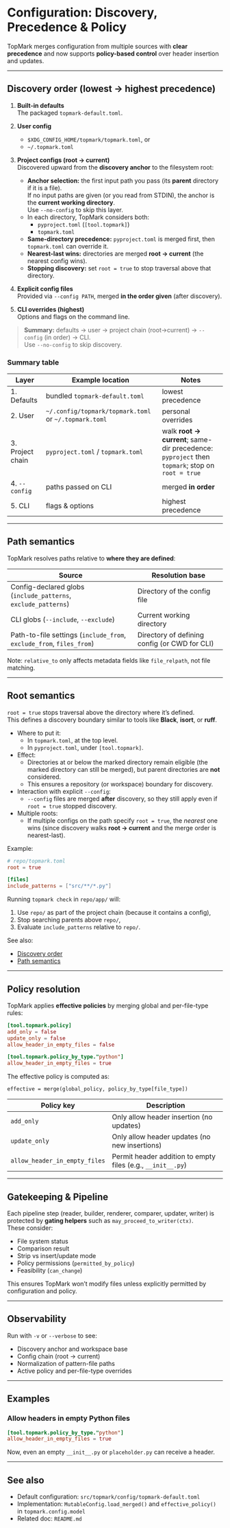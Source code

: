 <!--
topmark:header:start

  project      : TopMark
  file         : discovery.md
  file_relpath : docs/configuration/discovery.md
  license      : MIT
  copyright    : (c) 2025 Olivier Biot

topmark:header:end
-->

# Configuration: Discovery, Precedence & Policy

TopMark merges configuration from multiple sources with **clear precedence** and now supports **policy-based control** over header insertion and updates.

______________________________________________________________________

## Discovery order (lowest → highest precedence)

1. **Built-in defaults**\
   The packaged `topmark-default.toml`.

1. **User config**

   - `$XDG_CONFIG_HOME/topmark/topmark.toml`, or
   - `~/.topmark.toml`

1. **Project configs (root → current)**\
   Discovered upward from the **discovery anchor** to the filesystem root:

   - **Anchor selection:** the first input path you pass (its **parent** directory if it is a file).\
     If no input paths are given (or you read from STDIN), the anchor is the **current working directory**.\
     Use `--no-config` to skip this layer.
   - In each directory, TopMark considers both:
     - `pyproject.toml` (`[tool.topmark]`)
     - `topmark.toml`
   - **Same-directory precedence:** `pyproject.toml` is merged first, then `topmark.toml` can override it.
   - **Nearest-last wins:** directories are merged **root → current** (the nearest config wins).
   - **Stopping discovery:** set `root = true` to stop traversal above that directory.

1. **Explicit config files**\
   Provided via `--config PATH`, merged **in the order given** (after discovery).

1. **CLI overrides (highest)**\
   Options and flags on the command line.

> **Summary:** defaults → user → project chain (root→current) → `--config` (in order) → CLI.\
> Use `--no-config` to skip discovery.

### Summary table

| Layer            | Example location                                      | Notes                                                                                           |
| ---------------- | ----------------------------------------------------- | ----------------------------------------------------------------------------------------------- |
| 1. Defaults      | bundled `topmark-default.toml`                        | lowest precedence                                                                               |
| 2. User          | `~/.config/topmark/topmark.toml` or `~/.topmark.toml` | personal overrides                                                                              |
| 3. Project chain | `pyproject.toml` / `topmark.toml`                     | walk **root → current**; same-dir precedence: `pyproject` then `topmark`; stop on `root = true` |
| 4. `--config`    | paths passed on CLI                                   | merged **in order**                                                                             |
| 5. CLI           | flags & options                                       | highest precedence                                                                              |

______________________________________________________________________

## Path semantics

TopMark resolves paths relative to **where they are defined**:

| Source                                                               | Resolution base                               |
| -------------------------------------------------------------------- | --------------------------------------------- |
| Config-declared globs (`include_patterns`, `exclude_patterns`)       | Directory of the config file                  |
| CLI globs (`--include`, `--exclude`)                                 | Current working directory                     |
| Path-to-file settings (`include_from`, `exclude_from`, `files_from`) | Directory of defining config (or CWD for CLI) |

Note: `relative_to` only affects metadata fields like `file_relpath`, not file matching.

______________________________________________________________________

## Root semantics

`root = true` stops traversal above the directory where it’s defined.\
This defines a discovery boundary similar to tools like **Black**, **isort**, or **ruff**.

- Where to put it:
  - In `topmark.toml`, at the top level.
  - In `pyproject.toml`, under `[tool.topmark]`.
- Effect:
  - Directories at or below the marked directory remain eligible (the marked directory can still be
    merged), but parent directories are **not** considered.
  - This ensures a repository (or workspace) boundary for discovery.
- Interaction with explicit `--config`:
  - `--config` files are merged **after** discovery, so they still apply even if `root = true`
    stopped discovery.
- Multiple roots:
  - If multiple configs on the path specify `root = true`, the *nearest* one wins (since discovery
    walks **root → current** and the merge order is nearest-last).

Example:

```toml
# repo/topmark.toml
root = true

[files]
include_patterns = ["src/**/*.py"]
```

Running `topmark check` in `repo/app/` will:

1. Use `repo/` as part of the project chain (because it contains a config),
1. Stop searching parents above `repo/`,
1. Evaluate `include_patterns` relative to `repo/`.

See also:

- [Discovery order](#discovery-order-lowest-highest-precedence)
- [Path semantics](#path-semantics-sources-define-the-base)

______________________________________________________________________

## Policy resolution

TopMark applies **effective policies** by merging global and per-file-type rules:

```toml
[tool.topmark.policy]
add_only = false
update_only = false
allow_header_in_empty_files = false

[tool.topmark.policy_by_type."python"]
allow_header_in_empty_files = true
```

The effective policy is computed as:

```text
effective = merge(global_policy, policy_by_type[file_type])
```

| Policy key                    | Description                                                 |
| ----------------------------- | ----------------------------------------------------------- |
| `add_only`                    | Only allow header insertion (no updates)                    |
| `update_only`                 | Only allow header updates (no new insertions)               |
| `allow_header_in_empty_files` | Permit header addition to empty files (e.g., `__init__.py`) |

______________________________________________________________________

## Gatekeeping & Pipeline

Each pipeline step (reader, builder, renderer, comparer, updater, writer) is protected by **gating helpers** such as `may_proceed_to_writer(ctx)`.\
These consider:

- File system status
- Comparison result
- Strip vs insert/update mode
- Policy permissions (`permitted_by_policy`)
- Feasibility (`can_change`)

This ensures TopMark won’t modify files unless explicitly permitted by configuration and policy.

______________________________________________________________________

## Observability

Run with `-v` or `--verbose` to see:

- Discovery anchor and workspace base
- Config chain (root → current)
- Normalization of pattern-file paths
- Active policy and per-file-type overrides

______________________________________________________________________

## Examples

### Allow headers in empty Python files

```toml
[tool.topmark.policy_by_type."python"]
allow_header_in_empty_files = true
```

Now, even an empty `__init__.py` or `placeholder.py` can receive a header.

______________________________________________________________________

## See also

- Default configuration: `src/topmark/config/topmark-default.toml`
- Implementation: `MutableConfig.load_merged()` and `effective_policy()` in `topmark.config.model`
- Related doc: `README.md`

